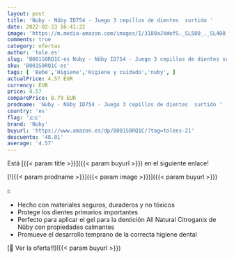 ```yaml
---
layout: post
title: 'Nuby - Nûby ID754 - Juego 3 cepillos de dientes  surtido '
date: 2022-02-23 16:41:22
image: 'https://m.media-amazon.com/images/I/3180aJkWofS._SL500_._SL400_.jpg'
comments: true
category: ofertas
author: 'tole.es'
slug: 'B001S0RQ1C-es Nuby - Nûby ID754 - Juego 3 cepillos de dientes surtido'
sku: 'B001S0RQ1C-es'
tags: [ 'Bebé','Higiene','Higiene y cuidado','nuby', ]
actualPrice: 4.57 EUR
currency: EUR
price: 4.57
comparePrice: 8.79 EUR
prodname: 'Nuby - Nûby ID754 - Juego 3 cepillos de dientes  surtido '
country: 'es'
flag: '🇪🇸'
brand: 'Nuby'
buyurl: 'https://www.amazon.es/dp/B001S0RQ1C/?tag=tolees-21'
descuento: '48.01'
average: '4.57'
---
```


Está [{{< param title >}}]({{< param buyurl >}}) en el siguiente enlace!

[![{{< param prodname >}}]({{< param image >}})]({{< param buyurl >}})

ℹ️:

- Hecho con materiales seguros, duraderos y no tóxicos
- Protege los dientes primarios importantes
- Perfecto para aplicar el gel para la dentición All Natural Citroganix de Nûby con propiedades calmantes
- Promueve el desarrollo temprano de la correcta higiene dental

[🛒 Ver la oferta!!]({{< param buyurl >}})
